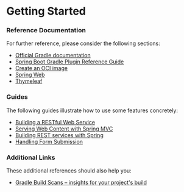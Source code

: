 # Getting Started

### Reference Documentation
For further reference, please consider the following sections:

* [Official Gradle documentation](https://docs.gradle.org)
* [Spring Boot Gradle Plugin Reference Guide](https://docs.spring.io/spring-boot/3.3.4-SNAPSHOT/gradle-plugin)
* [Create an OCI image](https://docs.spring.io/spring-boot/3.3.4-SNAPSHOT/gradle-plugin/packaging-oci-image.html)
* [Spring Web](https://docs.spring.io/spring-boot/docs/3.3.4-SNAPSHOT/reference/htmlsingle/index.html#web)
* [Thymeleaf](https://docs.spring.io/spring-boot/docs/3.3.4-SNAPSHOT/reference/htmlsingle/index.html#web.servlet.spring-mvc.template-engines)

### Guides
The following guides illustrate how to use some features concretely:

* [Building a RESTful Web Service](https://spring.io/guides/gs/rest-service/)
* [Serving Web Content with Spring MVC](https://spring.io/guides/gs/serving-web-content/)
* [Building REST services with Spring](https://spring.io/guides/tutorials/rest/)
* [Handling Form Submission](https://spring.io/guides/gs/handling-form-submission/)

### Additional Links
These additional references should also help you:

* [Gradle Build Scans – insights for your project's build](https://scans.gradle.com#gradle)

